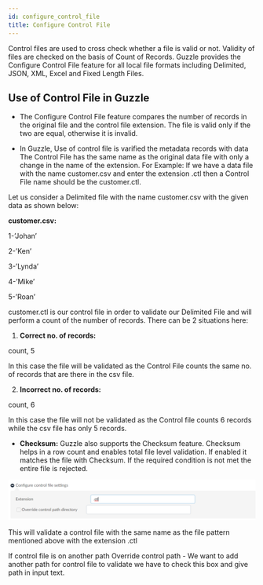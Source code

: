 ```yaml
---
id: configure_control_file
title: Configure Control File
---
```


Control files are used to cross check whether a file is valid or not. Validity of files are checked on the basis of Count of Records. Guzzle provides the Configure Control File feature for all local file formats including Delimited, JSON, XML, Excel and Fixed Length Files.

## Use of Control File in Guzzle

* The Configure Control File feature compares the number of records in the original file and the control file extension. The file is valid only if the two are equal, otherwise it is invalid. 

* In Guzzle, Use of control file is varified the metadata records with data The Control File has the same name as the original data file with only a change in the name of the extension. For Example: If we have a data file with the name customer.csv and enter the extension .ctl then a Control File name should be the customer.ctl.

Let us consider a Delimited file with the name customer.csv with the given data as shown below:

**customer.csv:**

1-’Johan’

2-’Ken’

3-’Lynda’

4-’Mike’

5-’Roan’

customer.ctl is our control file in order to validate our Delimited File and will perform a count of the number of records. There can be 2 situations here:

1. **Correct no. of records:** 

 count, 5

In this case the file will be validated as the Control File counts the same no. of records that are there in the csv file.

2.  **Incorrect no. of records:**

 count, 6 

In this case the file will not be validated as the Control file counts 6 records while the csv file has only 5 records.

* **Checksum:** Guzzle also supports the Checksum feature. Checksum helps in a row count and enables total file level validation. If enabled it matches the file with Checksum. If the required condition is not met the entire file is rejected.

![image alt text](/img/docs/how-to-guides/ingest_data/image_0.png)

This will validate a control file with the same name as the file pattern mentioned above with the extension .ctl

If control file is on another path 
Override control path - We want to add another path for control file to validate we have to check this box and give path in input text.

